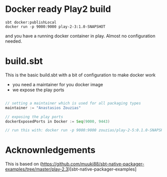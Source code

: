 # Docker ready Play2 build

```
sbt docker:publishLocal
docker run -p 9000:9000 play-2-3:1.0-SNAPSHOT
```

and you have a running docker container in play. Almost no configuration needed.

# build.sbt

This is the basic build.sbt with a bit of configuration to make docker work

* you need a maintainer for you docker image
* we expose the play ports

```scala

// setting a maintainer which is used for all packaging types
maintainer := "Anastasios Zouzias"

// exposing the play ports
dockerExposedPorts in Docker := Seq(9000, 9443)

// run this with: docker run -p 9000:9000 zouzias/play-2-5:0.1.0-SNAPSHOT
```

# Acknownledgements

This is based on (https://github.com/muuki88/sbt-native-packager-examples/tree/master/play-2.3)[sbt-native-packager-examples]
